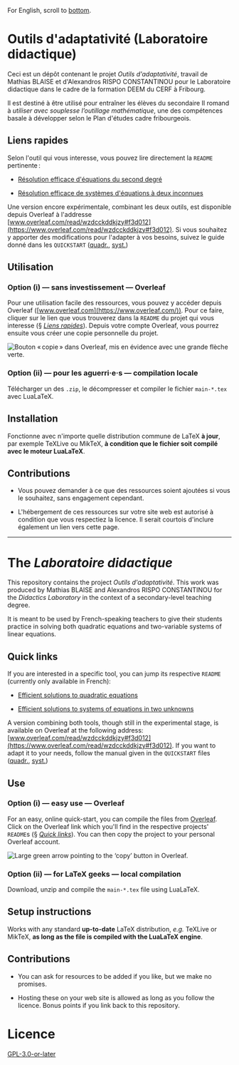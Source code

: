 For English, scroll to [bottom](#the-laboratoire-didactique).

# Outils d'adaptativité (Laboratoire didactique)

Ceci est un dépôt contenant le projet *Outils d'adaptativité*, travail de Mathias BLAISE et d'Alexandros RISPO CONSTANTINOU pour le Laboratoire didactique dans le cadre de la formation DEEM du CERF à Fribourg.

Il est destiné à être utilisé pour entraîner les élèves du secondaire II romand à *utiliser avec souplesse l’outillage mathématique*, une des compétences basale à développer selon le Plan d'études cadre fribourgeois.

## Liens rapides

Selon l'outil qui vous interesse, vous pouvez lire directement la `README` pertinente :

- [Résolution efficace d'équations du second degré](./equations-quadratiques/README.md)

- [Résolution efficace de systèmes d'équations à deux inconnues](./equations-systeme/README.md) 

Une version encore expérimentale, combinant les deux outils, est disponible depuis Overleaf à l'addresse [www.overleaf.com/read/wzdcckddkjzy#f3d012](https://www.overleaf.com/read/wzdcckddkjzy#f3d012). Si vous souhaitez y apporter des modifications pour l'adapter à vos besoins, suivez le guide donné dans les `QUICKSTART` ([quadr.](./equations-quadratiques/QUICKSTART.md), [syst.](./equations-systeme/QUICKSTART.md))

## Utilisation

### Option (i) — sans investissement — Overleaf

Pour une utilisation facile des ressources, vous pouvez y accéder depuis Overleaf ([www.overleaf.com](https://www.overleaf.com/)).  Pour ce faire, cliquer sur le lien que vous trouverez dans la `README` du projet qui vous interesse (§ [*Liens rapides*](#liens-rapides)). Depuis votre compte Overleaf, vous pourrez ensuite vous créer une copie personnelle du projet.

![Bouton « copie » dans Overleaf, mis en évidence avec une grande flèche verte.](./images/copier-d-overleaf-oq.png)

### Option (ii) — pour les aguerri·e·s — compilation locale

Télécharger un des `.zip`, le décompresser et compiler le fichier `main-*.tex` avec LuaLaTeX.

## Installation

Fonctionne avec n'importe quelle distribution commune de LaTeX **à jour**, par exemple TeXLive ou MikTeX, **à condition que le fichier soit compilé avec le moteur LuaLaTeX**.

## Contributions

- Vous pouvez demander à ce que des ressources soient ajoutées si vous le souhaitez, sans engagement cependant.

- L'hébergement de ces ressources sur votre site web est autorisé à condition que vous respectiez la licence.  Il serait courtois d'inclure également un lien vers cette page.

***

# The *Laboratoire didactique*

This repository contains the project *Outils d'adaptativité*.  This work was produced by Mathias BLAISE and Alexandros RISPO CONSTANTINOU for the *Didactics Laboratory* in the context of a secondary-level teaching degree.

It is meant to be used by French-speaking teachers to give their students practice in solving both quadratic equations and two-variable systems of linear equations.

## Quick links

If you are interested in a specific tool, you can jump its respective `README` (currently only available in French):

- [Efficient solutions to quadratic equations](./equations-quadratiques/README.md)

- [Efficient solutions to systems of equations in two unknowns](./equations-systeme/README.md)

A version combining both tools, though still in the experimental stage, is available on Overleaf at the following address: [www.overleaf.com/read/wzdcckddkjzy#f3d012](https://www.overleaf.com/read/wzdcckddkjzy#f3d012). If you want to adapt it to your needs, follow the manual given in the `QUICKSTART` files ([quadr.](./equations-quadratiques/QUICKSTART.md), [syst.](./equations-systeme/QUICKSTART.md))

## Use

### Option (i) — easy use — Overleaf

For an easy, online quick-start, you can compile the files from [Overleaf](https://www.overleaf.com/).  Click on the Overleaf link which you'll find in the respective projects' `README`s (§ [*Quick links*](#quick-links)). You can then copy the project to your personal Overleaf account.

![Large green arrow pointing to the ‘copy’ button in Overleaf.](./images/copier-d-overleaf-oq.png)

### Option (ii) — for LaTeX geeks — local compilation

Download, unzip and compile the `main-*.tex` file using LuaLaTeX.

## Setup instructions

Works with any standard **up-to-date** LaTeX distribution, *e.g.* TeXLive or MikTeX, **as long as the file is compiled with the LuaLaTeX engine**.

## Contributions

- You can ask for resources to be added if you like, but we make no promises.

- Hosting these on your web site is allowed as long as you follow the licence. Bonus points if you link back to this repository.


# Licence

[GPL-3.0-or-later](https://www.gnu.org/licenses/gpl-3.0.html)
